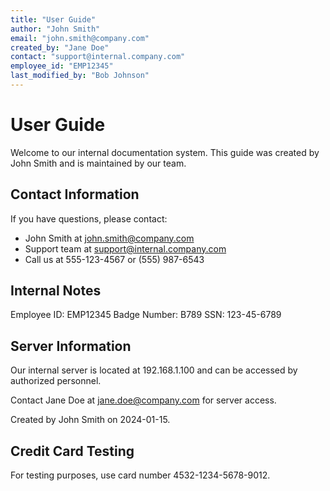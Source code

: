 ```yaml
---
title: "User Guide"
author: "John Smith"
email: "john.smith@company.com"
created_by: "Jane Doe"
contact: "support@internal.company.com"
employee_id: "EMP12345"
last_modified_by: "Bob Johnson"
---
```


# User Guide

Welcome to our internal documentation system. This guide was created by John Smith and is maintained by our team.

## Contact Information

If you have questions, please contact:
- John Smith at john.smith@company.com
- Support team at support@internal.company.com
- Call us at 555-123-4567 or (555) 987-6543

## Internal Notes

<!-- INTERNAL: This section contains sensitive information -->
Employee ID: EMP12345
Badge Number: B789
SSN: 123-45-6789

<!-- TODO (john@company.com): Update this section -->

## Server Information

Our internal server is located at 192.168.1.100 and can be accessed by authorized personnel.

Contact Jane Doe at jane.doe@company.com for server access.

Created by John Smith on 2024-01-15.

## Credit Card Testing

For testing purposes, use card number 4532-1234-5678-9012.

<!-- DRAFT: This is still being reviewed -->
